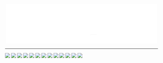 <div align="center">
    <img src="https://raw.githubusercontent.com/stackoverprof/stackoverprof/main/errbint.gif" alt="" style="width: 500px;">
</div>

---
![](https://img.shields.io/badge/JAVASCRIPT%20-%23323330.svg?&style=flat&logo=javascript&logoColor=F0DB4F) 
![](https://img.shields.io/badge/PHP%20-%23474A8A.svg?&style=flat&logo=php&logoColor=white) 
![](https://img.shields.io/badge/REACT%20-%232DB2D4.svg?&style=flat&logo=react&logoColor=white) 
![](https://img.shields.io/badge/NEXT%20-%23000000.svg?&style=flat&logo=next.js&logoColor=white) 
![](https://img.shields.io/badge/VUE%20-%234FC08D.svg?&style=flat&logo=vue.js&logoColor=white) 
![](https://img.shields.io/badge/FIGMA%20-%23F24E1E.svg?&style=flat&logo=figma&logoColor=white) 
![](https://img.shields.io/badge/NODE%20-%233C873A.svg?&style=flat&logo=node.js&logoColor=white) 
![](https://img.shields.io/badge/ex_EXPRESS%20-%235f5f5f.svg) 
![](https://img.shields.io/badge/LARAVEL%20-%23FB503B.svg?&style=flat&logo=laravel&logoColor=white) 
![](https://img.shields.io/badge/FIREBASE%20-%23FFA611.svg?&style=flat&logo=firebase&logoColor=white) 
![](https://img.shields.io/badge/MONGODB%20-%235Ca75A.svg?&style=flat&logo=mongodb&logoColor=white) 
![](https://img.shields.io/badge/MYSQL%20-%2300758F.svg?&style=flat&logo=mysql&logoColor=white) 
![](https://img.shields.io/badge/et%20cetera...%20-%23fafafa.svg)